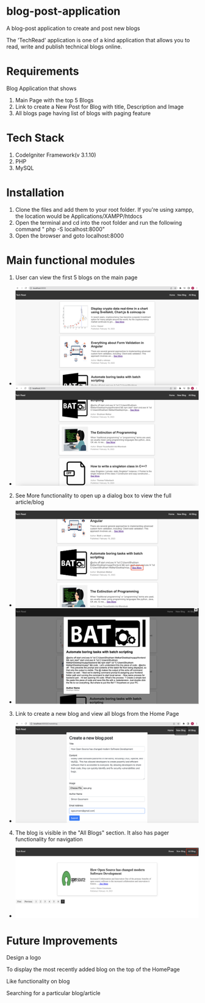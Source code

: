 # blog-post-application

A blog-post application to create and post new blogs

The 'TechRead' application is one of a kind application that allows you to read, write and publish technical blogs online.

# Requirements

Blog Application that shows

1. Main Page with the top 5 Blogs
2. Link to create a New Post for Blog with title, Description and Image
3. All blogs page having list of blogs with paging feature

# Tech Stack

1. CodeIgniter Framework(v 3.1.10)
2. PHP
3. MySQL

# Installation

1. Clone the files and add them to your root folder. If you're using xampp, the location would be Applications/XAMPP/htdocs
2. Open the terminal and cd into the root folder and run the following command " php -S localhost:8000"
3. Open the browser and goto localhost:8000

# Main functional modules

1. User can view the first 5 blogs on the main page

- ![MainPage](mainpage.png) 
- ![MainPage2](mainpage2.png)

2. See More functionality to open up a dialog box to view the full article/blog

- ![seemore1](seemore1.png) 
- ![seemore2](seemore2.png)

3. Link to create a new blog and view all blogs from the Home Page

- ![CreateBlog](createblog.png)

4. The blog is visible in the "All Blogs" section. It also has pager functionality for navigation

- ![allblogs](allblogs.png)

# Future Improvements

Design a logo 

To display the most recently added blog on the top of the HomePage

Like functionality on blog
 
Searching for a particular blog/article





